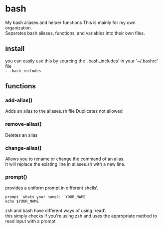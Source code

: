 # bash
My bash aliases and helper functions
This is mainly for my own organization.\
Separates bash aliases, functions, and variables into their own files.


## install
you can easily use this by sourcing the '.bash_includes' in your '~/.bashrc' file \
`. .bash_includes`
## functions
### add-alias()
Adds an alias to the aliases.sh file
Duplicates not allowed

### remove-alias()
Deletes an alias

### change-alias()
Allows you to rename or change the command of an alias.\
It will replace the existing line in aliases.sh with a new line.

### prompt()
provides a uniform prompt in different shells\
````
prompt 'whats your name?:' YOUR_NAME
echo $YOUR_NAME
````
zsh and bash have different ways of using 'read'.  \
this simply checks if you're using zsh and uses the appropriate method to read input with a prompt

